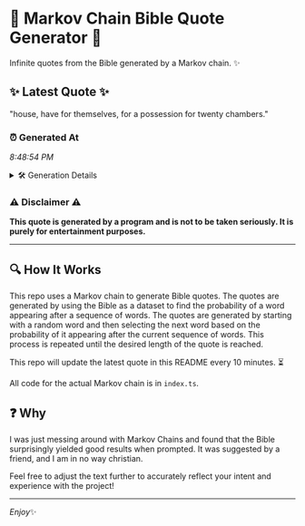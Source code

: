 # 📖 Markov Chain Bible Quote Generator 📖

Infinite quotes from the Bible generated by a Markov chain. ✨

## ✨ Latest Quote ✨
"house, have for themselves, for a possession for twenty chambers."

### ⏰ Generated At
*8:48:54 PM*

<details>
    <summary>🛠️ Generation Details</summary>
    <p>
        <strong>🌱 Seed:</strong> house,<br>
        <strong>🔄 Iterations:</strong> 9<br>
        <strong>📜 Context History:</strong><br>[ house, ]: have<br>[ house,, have ]: for<br>[ house,, have, for ]: themselves,<br>[ house,, have, for, themselves, ]: for<br>[ house,, have, for, themselves,, for ]: a<br>[ house,, have, for, themselves,, for, a ]: possession<br>[ have, for, themselves,, for, a, possession ]: for<br>[ for, themselves,, for, a, possession, for ]: twenty<br>[ themselves,, for, a, possession, for, twenty ]: chambers.<br>
    </p>
</details>

### ⚠️ Disclaimer ⚠️
**This quote is generated by a program and is not to be taken seriously. It is purely for entertainment purposes.**

---

## 🔍 How It Works

This repo uses a Markov chain to generate Bible quotes. The quotes are generated by using the Bible as a dataset to find the probability of a word appearing after a sequence of words. The quotes are generated by starting with a random word and then selecting the next word based on the probability of it appearing after the current sequence of words. This process is repeated until the desired length of the quote is reached.

This repo will update the latest quote in this README every 10 minutes. ⏳

All code for the actual Markov chain is in `index.ts`.

## ❓ Why

I was just messing around with Markov Chains and found that the Bible surprisingly yielded good results when prompted. 
It was suggested by a friend, and I am in no way christian.

Feel free to adjust the text further to accurately reflect your intent and experience with the project!

---

*Enjoy*✨
